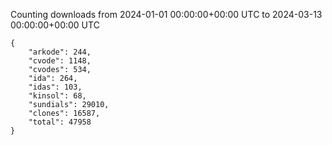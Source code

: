 
Counting downloads from 2024-01-01 00:00:00+00:00 UTC to 2024-03-13 00:00:00+00:00 UTC

```
{
    "arkode": 244,
    "cvode": 1148,
    "cvodes": 534,
    "ida": 264,
    "idas": 103,
    "kinsol": 68,
    "sundials": 29010,
    "clones": 16587,
    "total": 47958
}
```

